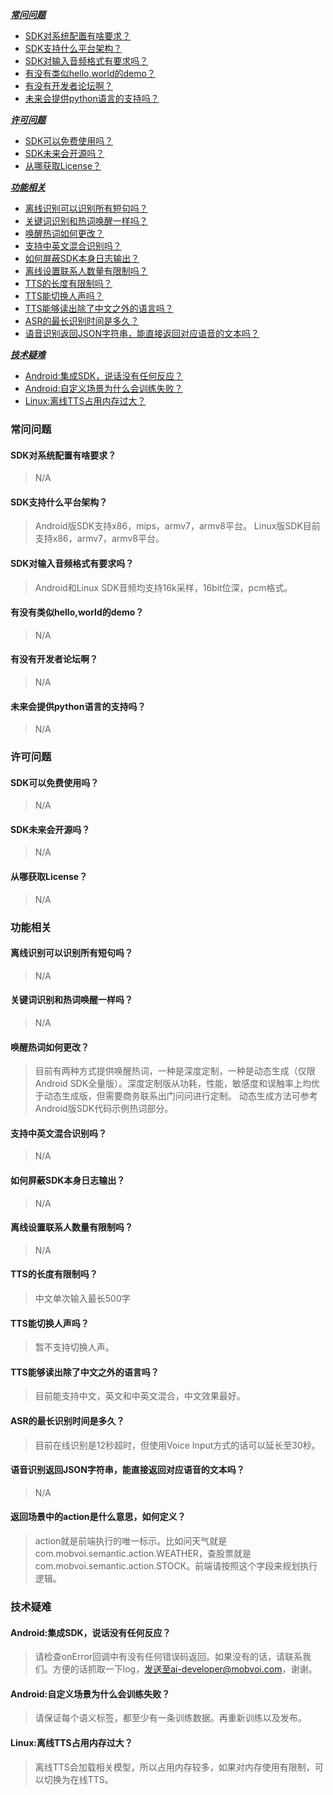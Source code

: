 [***常问问题***](#%E5%B8%B8%E9%97%AE%E9%97%AE%E9%A2%98)
* [SDK对系统配置有啥要求？](#SDK%E5%AF%B9%E7%B3%BB%E7%BB%9F%E9%85%8D%E7%BD%AE%E6%9C%89%E5%95%A5%E8%A6%81%E6%B1%82)
* [SDK支持什么平台架构？](#SDK%E6%94%AF%E6%8C%81%E4%BB%80%E4%B9%88%E5%B9%B3%E5%8F%B0%E6%9E%B6%E6%9E%84)
* [SDK对输入音频格式有要求吗？](#SDK%E5%AF%B9%E8%BE%93%E5%85%A5%E9%9F%B3%E9%A2%91%E6%A0%BC%E5%BC%8F%E6%9C%89%E8%A6%81%E6%B1%82%E5%90%97)
* [有没有类似hello,world的demo？](#%E6%9C%89%E6%B2%A1%E6%9C%89%E7%B1%BB%E4%BC%BChelloworld%E7%9A%84demo)
* [有没有开发者论坛啊？](#%E6%9C%89%E6%B2%A1%E6%9C%89%E5%BC%80%E5%8F%91%E8%80%85%E8%AE%BA%E5%9D%9B%E5%95%8A)
* [未来会提供python语言的支持吗？](#%E6%9C%AA%E6%9D%A5%E4%BC%9A%E6%8F%90%E4%BE%9Bpython%E8%AF%AD%E8%A8%80%E7%9A%84%E6%94%AF%E6%8C%81%E5%90%97%3F)


[***许可问题***](#%E8%AE%B8%E5%8F%AF%E9%97%AE%E9%A2%98)
* [SDK可以免费使用吗？](#SDK%E5%8F%AF%E4%BB%A5%E5%85%8D%E8%B4%B9%E4%BD%BF%E7%94%A8%E5%90%97)
* [SDK未来会开源吗？](#SDK%E6%9C%AA%E6%9D%A5%E4%BC%9A%E5%BC%80%E6%BA%90%E5%90%97)
* [从哪获取License？](#%E4%BB%8E%E5%93%AA%E8%8E%B7%E5%8F%96License)


[***功能相关***](#%E5%8A%9F%E8%83%BD%E7%9B%B8%E5%85%B3)
* [离线识别可以识别所有短句吗？](#%E7%A6%BB%E7%BA%BF%E8%AF%86%E5%88%AB%E5%8F%AF%E4%BB%A5%E8%AF%86%E5%88%AB%E6%89%80%E6%9C%89%E7%9F%AD%E5%8F%A5%E5%90%97)
* [关键词识别和热词唤醒一样吗？](#%E5%85%B3%E9%94%AE%E8%AF%8D%E8%AF%86%E5%88%AB%E5%92%8C%E7%83%AD%E8%AF%8D%E5%94%A4%E9%86%92%E4%B8%80%E6%A0%B7%E5%90%97)
* [唤醒热词如何更改？](#%E5%94%A4%E9%86%92%E7%83%AD%E8%AF%8D%E5%A6%82%E4%BD%95%E6%9B%B4%E6%94%B9)
* [支持中英文混合识别吗？](#%E6%94%AF%E6%8C%81%E4%B8%AD%E8%8B%B1%E6%96%87%E6%B7%B7%E5%90%88%E8%AF%86%E5%88%AB%E5%90%97)
* [如何屏蔽SDK本身日志输出？](#%E5%A6%82%E4%BD%95%E5%B1%8F%E8%94%BDSDK%E6%9C%AC%E8%BA%AB%E6%97%A5%E5%BF%97%E8%BE%93%E5%87%BA)
* [离线设置联系人数量有限制吗？](#%E7%A6%BB%E7%BA%BF%E8%AE%BE%E7%BD%AE%E8%81%94%E7%B3%BB%E4%BA%BA%E6%95%B0%E9%87%8F%E6%9C%89%E9%99%90%E5%88%B6%E5%90%97)
* [TTS的长度有限制吗？](#TTS%E7%9A%84%E9%95%BF%E5%BA%A6%E6%9C%89%E9%99%90%E5%88%B6%E5%90%97)
* [TTS能切换人声吗？](#%5BTTS%E8%83%BD%E5%88%87%E6%8D%A2%E4%BA%BA%E5%A3%B0%E5%90%97)
* [TTS能够读出除了中文之外的语言吗？](#TTS%E8%83%BD%E5%A4%9F%E8%AF%BB%E5%87%BA%E9%99%A4%E4%BA%86%E4%B8%AD%E6%96%87%E4%B9%8B%E5%A4%96%E7%9A%84%E8%AF%AD%E8%A8%80%E5%90%97)
* [ASR的最长识别时间是多久？](#ASR%E7%9A%84%E6%9C%80%E9%95%BF%E8%AF%86%E5%88%AB%E6%97%B6%E9%97%B4%E6%98%AF%E5%A4%9A%E4%B9%85%3F)
* [语音识别返回JSON字符串，能直接返回对应语音的文本吗？](#%E8%AF%AD%E9%9F%B3%E8%AF%86%E5%88%AB%E8%BF%94%E5%9B%9EJSON%E5%AD%97%E7%AC%A6%E4%B8%B2%E8%83%BD%E7%9B%B4%E6%8E%A5%E8%BF%94%E5%9B%9E%E5%AF%B9%E5%BA%94%E8%AF%AD%E9%9F%B3%E7%9A%84%E6%96%87%E6%9C%AC%E5%90%97)


[***技术疑难***](#%E6%8A%80%E6%9C%AF%E7%96%91%E9%9A%BE)
* [Android:集成SDK，说话没有任何反应？](#Android%3A%E9%9B%86%E6%88%90SDK%E8%AF%B4%E8%AF%9D%E6%B2%A1%E6%9C%89%E4%BB%BB%E4%BD%95%E5%8F%8D%E5%BA%94)
* [Android:自定义场景为什么会训练失败？](#Android%3A%E8%87%AA%E5%AE%9A%E4%B9%89%E5%9C%BA%E6%99%AF%E4%B8%BA%E4%BB%80%E4%B9%88%E4%BC%9A%E8%AE%AD%E7%BB%83%E5%A4%B1%E8%B4%A5%3F)
* [Linux:离线TTS占用内存过大？](#Linux%3A%E7%A6%BB%E7%BA%BFTTS%E5%8D%A0%E7%94%A8%E5%86%85%E5%AD%98%E8%BF%87%E5%A4%A7%3F)


### 常问问题

#### SDK对系统配置有啥要求？
> N/A

#### SDK支持什么平台架构？

> Android版SDK支持x86，mips，armv7，armv8平台。 Linux版SDK目前支持x86，armv7，armv8平台。

#### SDK对输入音频格式有要求吗？
> Android和Linux SDK音频均支持16k采样，16bit位深，pcm格式。

#### 有没有类似hello,world的demo？
> N/A

#### 有没有开发者论坛啊？
> N/A

#### 未来会提供python语言的支持吗？
> N/A

### 许可问题

#### SDK可以免费使用吗？
> N/A

#### SDK未来会开源吗？
> N/A

#### 从哪获取License？
> N/A

### 功能相关

#### 离线识别可以识别所有短句吗？
> N/A

#### 关键词识别和热词唤醒一样吗？
> N/A

#### 唤醒热词如何更改？
> 目前有两种方式提供唤醒热词，一种是深度定制，一种是动态生成（仅限Android SDK全量版）。深度定制版从功耗，性能，敏感度和误触率上均优于动态生成版，但需要商务联系出门问问进行定制。
动态生成方法可参考Android版SDK代码示例热词部分。


#### 支持中英文混合识别吗？
> N/A

#### 如何屏蔽SDK本身日志输出？
> N/A

#### 离线设置联系人数量有限制吗？
> N/A

#### TTS的长度有限制吗？
> 中文单次输入最长500字

#### TTS能切换人声吗？
> 暂不支持切换人声。

#### TTS能够读出除了中文之外的语言吗？
> 目前能支持中文，英文和中英文混合，中文效果最好。

#### ASR的最长识别时间是多久？
> 目前在线识别是12秒超时，但使用Voice Input方式的话可以延长至30秒。

#### 语音识别返回JSON字符串，能直接返回对应语音的文本吗？
> N/A

#### 返回场景中的action是什么意思，如何定义？
> action就是前端执行的唯一标示。比如问天气就是com.mobvoi.semantic.action.WEATHER，查股票就是com.mobvoi.semantic.action.STOCK。前端请按照这个字段来规划执行逻辑。

### 技术疑难

#### Android:集成SDK，说话没有任何反应？
> 请检查onError回调中有没有任何错误码返回。如果没有的话，请联系我们。方便的话抓取一下log，发送至ai-developer@mobvoi.com，谢谢。

#### Android:自定义场景为什么会训练失败？
> 请保证每个语义标签，都至少有一条训练数据。再重新训练以及发布。

#### Linux:离线TTS占用内存过大？
> 离线TTS会加载相关模型，所以占用内存较多，如果对内存使用有限制，可以切换为在线TTS。




